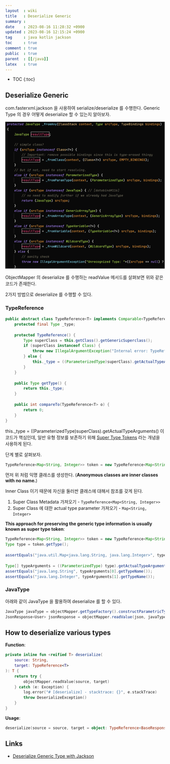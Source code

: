 ```yaml
---
layout  : wiki
title   : Deserialize Generic
summary : 
date    : 2023-08-16 11:28:32 +0900
updated : 2023-08-16 12:15:24 +0900
tag     : java kotlin jackson
toc     : true
comment : true
public  : true
parent  : [[/java]]
latex   : true
---
```

* TOC
{:toc}

## Deserialize Generic

com.fasterxml.jackson 을 사용하여 serialize/deserialize 를 수행한다. Generic Type 의 경우 어떻게 deserialize 할 수 있는지 알아보자.

![](/resource/wiki/java-deserialize-generic/readvalue-jackson.png)

ObjectMapper 의 deserialize 를 수행하는 readValue 메서드를 살펴보면 위와 같은 코드가 존재한다.

2가지 방법으로 deserialize 를 수행할 수 있다.

### TypeReference

```java
public abstract class TypeReference<T> implements Comparable<TypeReference<T>> {
    protected final Type _type;

    protected TypeReference() {
        Type superClass = this.getClass().getGenericSuperclass();
        if (superClass instanceof Class) {
            throw new IllegalArgumentException("Internal error: TypeReference constructed without actual type information");
        } else {
            this._type = ((ParameterizedType)superClass).getActualTypeArguments()[0];
        }
    }

    public Type getType() {
        return this._type;
    }

    public int compareTo(TypeReference<T> o) {
        return 0;
    }
}
```

this._type = ((ParameterizedType)superClass).getActualTypeArguments() 이 코드가 핵심인데, 일반 유형 정보를 보존하기 위해
[Super Type Tokens](https://www.baeldung.com/java-super-type-tokens) 라는 개념을 사용하게 된다.

단계 별로 살펴보자.

```java
TypeReference<Map<String, Integer>> token = new TypeReference<Map<String, String>>() {};
```

먼저 위 처럼 익명 클래스를 생성한다. (__Anonymous classes are inner classes with no name.__)

Inner Class 이기 때문에 자신을 둘러싼 클래스에 대해서 참조를 갖게 된다. 

1. Super Class Metadata 가져오기 - `TypeReference<Map<String, Integer>>`
2. Super Class 에 대한 actual type parameter 가져오기 - `Map<String, Integer>`

__This approach for preserving the generic type information is usually known as super type token__:

```java
TypeReference<Map<String, Integer>> token = new TypeReference<Map<String, Integer>>() {};
Type type = token.getType();

assertEquals("java.util.Map<java.lang.String, java.lang.Integer>", type.getTypeName());

Type[] typeArguments = ((ParameterizedType) type).getActualTypeArguments();
assertEquals("java.lang.String", typeArguments[0].getTypeName());
assertEquals("java.lang.Integer", typeArguments[1].getTypeName());
```

### JavaType

아래와 같이 JavaType 을 활용하여 deserialize 를 할 수 있다.

```java
JavaType javaType = objectMapper.getTypeFactory().constructParametricType(JsonResponse.class, User.class);
JsonResponse<User> jsonResponse = objectMapper.readValue(json, javaType);
```

## How to deserialize various types

__Function__:

```kotlin
private inline fun <reified T> deserialize(
    source: String,
    target: TypeReference<T>
): T {
    return try {
        objectMapper.readValue(source, target)
    } catch (e: Exception) {
        log.error("# [deserialize] - stacktrace: {}", e.stackTrace)
        throw DeserializeException()
    }
}
```

__Usage__:

```kotlin
deserialize(source = source, target = object: TypeReference<BaseResponse<XXX>>() {})
```

## Links

- [Deserialize Generic Type with Jackson](https://www.baeldung.com/java-deserialize-generic-type-with-jackson)